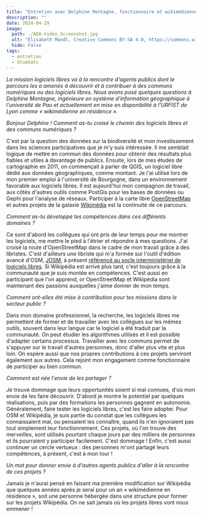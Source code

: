 ```yaml
---
title: "Entretien avec Delphine Montagne, fonctionnaire et wikimédienne en résidence"
description: ""
date: 2024-04-29
image:
  path: ./ADA-Video_Screenshot.jpg
  alt: "Elisabeth Mandl, Creative Commons BY-SA 4.0, https://commons.wikimedia.org/wiki/File:ADA-Video_Screenshot.jpg"
  hide: False
tags:
  - entretien
  - bluehats
---
```


*La mission logiciels libres va à la rencontre d'agents publics dont le parcours les a amenés à découvrir et à contribuer à des communs numériques ou des logiciels libres. Nous avons posé quelques questions à Delphine Montagne, ingénieure en système d'information géographique à l'université de Pau et actuellement en mise en disponibilité à l'URFIST de Lyon comme « wikimédienne en résidence ».*

*Bonjour Delphine ! Comment as-tu croisé le chemin des logiciels libres et des communs numériques ?*

C'est par la question des données sur la biodiversité et mon investissement dans les sciences participatives que je m'y suis intéressée. Il me semblait logique de mettre en commun des données pour obtenir des résultats plus fiables et utiles à davantage de publics. Ensuite, lors de mes études de cartographie en 2011, on commençait à parler de QGIS, un logiciel libre dédié aux données géographiques, comme montant. Je l'ai utilisé lors de mon premier emploi à l'université de Bourgogne, dans un environnement favorable aux logiciels libres. Il est aujourd'hui mon compagnon de travail, aux côtés d'autres outils comme PostGis pour les bases de données ou Gephi pour l'analyse de réseaux. Participer à la carte libre [OpenStreetMap](https://www.openstreetmap.org/) et autres projets de la galaxie [Wikimédia](https://www.wikimedia.fr/les-projets-wikimedia/) est la continuité de ce parcours.

*Comment as-tu développé tes compétences dans ces différents domaines ?*

Ce sont d'abord les collègues qui ont pris de leur temps pour me montrer les logiciels, me mettre le pied à l'étrier et répondre à mes questions. J'ai croisé la route d'OpenStreetMap dans le cadre de mon travail grâce à des libristes. C'est d'ailleurs une libriste qui m'a formée sur l'outil d'édition avancé d'OSM, [JOSM](https://josm.openstreetmap.de/), à présent [référencé au socle interministériel de logiciels libres](https://code.gouv.fr/sill/detail?name=JOSM). Si Wikipédia est arrivé plus tard, c'est toujours grâce à la communauté que je suis montée en compétences. C'est aussi en participant que l'on apprend, or OpenStreetMap et Wikipédia sont maintenant des passions auxquelles j'aime donner de mon temps.

*Comment ont-elles été mise à contribution pour tes missions dans le secteur public ?*

Dans mon domaine professionnel, la recherche, les logiciels libres me permettent de former et de travailler avec les collègues sur les mêmes outils, souvent dans leur langue car le logiciel a été traduit par la communauté. On peut étudier les algorithmes utilisés et il est possible d'adapter certains processus. Travailler avec les communs permet de s'appuyer sur le travail d'autres personnes, donc d'aller plus vite et plus loin. On espère aussi que nos propres contributions à ces projets serviront également aux autres. Cela rejoint mon engagement comme fonctionnaire de participer au bien commun.

*Comment est née l'envie de les partager ?*

Je trouve dommage que leurs opportunités soient si mal connues, d'où mon envie de les faire découvrir. D'abord je montre le potentiel par quelques réalisations, puis par des formations les personnes gagnent en autonomie. Généralement, faire tester les logiciels libres, c'est les faire adopter. Pour OSM et Wikipédia, je suis partie du constat que les collègues les connaissaient mal, ou pensaient les connaître, quand ils n'en ignoraient pas tout simplement leur fonctionnement. Ces projets, où l'on trouve des merveilles, sont utilisés pourtant chaque jours par des milliers de personnes et ils pourraient y participer facilement. C'est dommage ! Enfin, c'est aussi continuer un cercle vertueux : des personnes m'ont partagé leurs compétences, à présent, c'est à mon tour !

*Un mot pour donner envie à d'autres agents publics d'aller à la rencontre de ces projets ?*

Jamais je n'aurai pensé en faisant ma première modification sur Wikipédia que quelques années après je serai pour un an « wikimédienne en résidence », soit une personne hébergée dans une structure pour former sur les projets Wikipédia. On ne sait jamais où les projets libres vont nous emmener !
